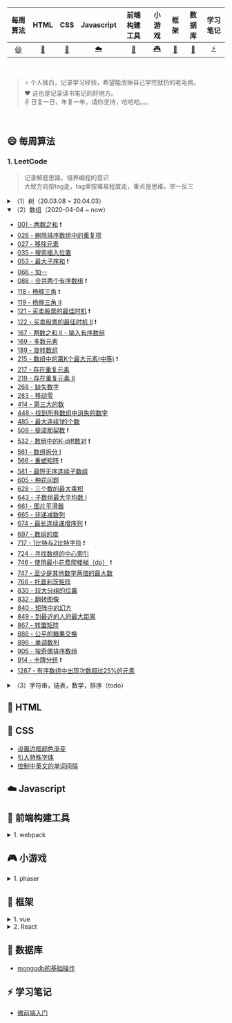 |           每周算法           |         HTML         |                CSS                |          Javascript          |           前端构建工具           |               小游戏               |           框架           |           数据库          |           学习笔记          |
| :------------------: | :-------------------------------: | :--------------------------: | :------------------------------: | :--------------------------------: | :----------------------: | :----------------------: | :----------------------: | :----------------------: |
| [:smile:](#smile-每周算法) | [:memo:](#memo-HTML) | [:floppy_disk:](#floppy_disk-CSS) | [:cloud:](#cloud-Javascript) | [:wrench:](#wrench-前端构建工具) | [:video_game:](#video_game-小游戏) | [:hammer:](#hammer-框架) | [:briefcase:](#briefcase-数据库) | [ :zap: ](#zap-学习笔记) |

<br/>

> ⭐️ 个人独白，记录学习经验，希望能改掉自己学完就扔的老毛病。  
> :heart: 这也是记录读书笔记的好地方。   
> :v: 日复一日，年复一年。请你坚持，哈哈哈。。。  

<br/>

## :smile: 每周算法

### 1. LeetCode

> 记录解题思路，培养编程的意识  
> 大致方向按tag走，tag里按难易程度走，重点是思维，举一反三  

<details>
  <summary>（1）树（20.03.08 ~ 20.04.03）</summary> 

  - [100 - 相同的树](./src/arithmetic/LeetCode/tree/SameTree.md) :heavy_exclamation_mark:
  - [101 - 对称二叉树](./src/arithmetic/LeetCode/tree/SymmetricTree.md) :heavy_exclamation_mark:
  - [104 - 二叉树的最大深度](./src/arithmetic/LeetCode/tree/MaximumDepthBinaryTree.md) :heavy_exclamation_mark:
  - [107 - 二叉树的层次遍历 II](./src/arithmetic/LeetCode/tree/BinaryTreeLevelOrderTraversal.md)
  - [108 - 将有序数组转换为二叉搜索树](./src/arithmetic/LeetCode/tree/ConvertSortedArrayBinarySearchTree.md)
  - [110 - 平衡二叉树](./src/arithmetic/LeetCode/tree/BalancedBinaryTree.md) :heavy_exclamation_mark:
  - [111 - 二叉树的最小深度](./src/arithmetic/LeetCode/tree/MinimumDepthBinaryTree.md)
  - [112 - 路经总和](./src/arithmetic/LeetCode/tree/PathSum.md)
  - [226 - 翻转二叉树](./src/arithmetic/LeetCode/tree/InvertBinaryTree.md)
  - [235 - 二叉搜索树的最近公共祖先](./src/arithmetic/LeetCode/tree/LowestCommonAncestorBinarySearchTree.md)
  - [257 - 二叉树的所有路径](./src/arithmetic/LeetCode/tree/BinaryTreePaths.md)
  - [404 - 左叶子之和](./src/arithmetic/LeetCode/tree/SumLeftLeaves.md)
  - [437 - 路径总和 III](./src/arithmetic/LeetCode/tree/PathSumIII.md)
  - [501 - 二叉搜索树中的众数](./src/arithmetic/LeetCode/tree/FindModeBinarySearchTree.md)
  - [530 - 二叉搜索树的最小绝对差](./src/arithmetic/LeetCode/tree/MinimumAbsoluteDifferenceBST.md)
  - [538 - 把二叉搜索树转换为累加树](./src/arithmetic/LeetCode/tree/ConvertBSTGreaterTree.md)
  - [543 - 二叉树的直径](./src/arithmetic/LeetCode/tree/DiameterBinaryTree.md)
  - [559 - N叉树的最大深度](./src/arithmetic/LeetCode/tree/MaximumDepthN-aryTree.md)
  - [563 - 二叉树的坡度](./src/arithmetic/LeetCode/tree/BinaryTreeTilt.md)
  - [572 - 另一个树的子树](./src/arithmetic/LeetCode/tree/SubtreeAnotherTree.md)
  - [589 - N叉树的前序遍历](./src/arithmetic/LeetCode/tree/N-aryTreePreorderTraversal.md)
  - [590 - N叉树的后序遍历](./src/arithmetic/LeetCode/tree/N-aryTreePostorderTraversal.md)
  - [606 - 根据二叉树创建字符串](./src/arithmetic/LeetCode/tree/ConstructStringBinaryTree.md)
  - [617 - 合并二叉树](./src/arithmetic/LeetCode/tree/MergeTwoBinaryTrees.md)
  - [637 - 二叉树的层平均值](./src/arithmetic/LeetCode/tree/AverageLevelsBinaryTree.md)
  - [653 - 两数之和 IV - 输入 BST](./src/arithmetic/LeetCode/tree/TwoSumIVInputBST.md)
  - [669 - 修剪二叉搜索树](./src/arithmetic/LeetCode/tree/TrimBinarySearchTree.md)
  - [671 - 二叉树中第二小的节点](./src/arithmetic/LeetCode/tree/SecondMinimumNodeBinaryTree.md)
  - [687 - 最长同值路径](./src/arithmetic/LeetCode/tree/LongestUnivaluePath.md)
  - [783 - 二叉搜索树结点最小距离](./src/arithmetic/LeetCode/tree/MinimumDistanceBetweenBSTNodes.md)
  - [872 - 叶子相似的树](./src/arithmetic/LeetCode/tree/LeafSimilarTrees.md)
  - [897 - 递增顺序查找树](./src/arithmetic/LeetCode/tree/IncreasingOrderSearchTree.md)
  - [938 - 二叉搜索树的范围和](./src/arithmetic/LeetCode/tree/RangeSumBST.md)
  - [965 - 单值二叉树](./src/arithmetic/LeetCode/tree/UnivaluedBinaryTree.md)
  - [993 - 二叉树的堂兄弟节点](./src/arithmetic/LeetCode/tree/CousinsBinaryTree.md)
  - [1022 - 从根到叶的二进制数之和](./src/arithmetic/LeetCode/tree/SumRootLeafBinaryNumbers.md)
  - [94 - 二叉树的中序遍历(中等)](./src/arithmetic/LeetCode/tree/BinaryTreeInorderTraversal.md) :heavy_exclamation_mark:
  - [98 - 验证二叉搜索树(中等)](./src/arithmetic/LeetCode/tree/ValidateBinarySearchTree.md) :heavy_exclamation_mark:
  - [102 - 二叉树的层序遍历(中等)](./src/arithmetic/LeetCode/tree/BinaryTreeLevelOrderTraversalI.md) :heavy_exclamation_mark:
  - [105 - 从前序与中序遍历序列构造二叉树(中等)](./src/arithmetic/LeetCode/tree/ConstructBinaryTreefromPreorderInorderTraversal.md) :heavy_exclamation_mark:
  - [106 - 从中序与后序遍历序列构造二叉树(中等)](./src/arithmetic/LeetCode/tree/ConstructBinaryTreefromInorderandPostorderTraversal.md)
  - [144 - 二叉树的前序遍历(中等)](./src/arithmetic/LeetCode/tree/BinaryTreePreorderTraversal.md) :heavy_exclamation_mark:
  - [145 - 二叉树的后序遍历(困难)](./src/arithmetic/LeetCode/tree/BinaryTreePostorderTraversal.md) :heavy_exclamation_mark:
  - [889 - 根据前序和后序遍历构造二叉树(中等)](./src/arithmetic/LeetCode/tree/ConstructBinaryTreefromPreorderPostorderTraversal.md)

</details >

<details open>
  <summary>（2）数组（2020-04-04 ~ now）</summary>

  - [001 - 两数之和](./src/arithmetic/LeetCode/array/twoSum.md) :heavy_exclamation_mark:
  - [026 - 删除排序数组中的重复项](./src/arithmetic/LeetCode/array/RemoveDuplicatesFromSortedArray.md)
  - [027 - 移除元素](./src/arithmetic/LeetCode/array/RemoveElement.md)
  - [035 - 搜索插入位置](./src/arithmetic/LeetCode/array/SearchInsertPosition.md)
  - [053 - 最大子序和](./src/arithmetic/LeetCode/array/MaximumSubarray.md) :heavy_exclamation_mark:
  - [066 - 加一](./src/arithmetic/LeetCode/array/PlusOne.md)
  - [088 - 合并两个有序数组](./src/arithmetic/LeetCode/array/MergeSortedArray.md) :heavy_exclamation_mark:
  - [118 - 杨辉三角](./src/arithmetic/LeetCode/array/Pascal'sTriangle.md) :heavy_exclamation_mark:
  - [119 - 杨辉三角 II](./src/arithmetic/LeetCode/array/Pascal'sTriangleII.md)
  - [121 - 买卖股票的最佳时机](./src/arithmetic/LeetCode/array/BestTimeBuyandSellStock.md) :heavy_exclamation_mark:
  - [122 - 买卖股票的最佳时机 II](./src/arithmetic/LeetCode/array/BestTimetoBuyandSellStockII.md) :heavy_exclamation_mark:
  - [167 - 两数之和 II - 输入有序数组](./src/arithmetic/LeetCode/array/TwoSumIIInputarrayissorted.md)
  - [169 - 多数元素](./src/arithmetic/LeetCode/array/MajorityElement.md)
  - [189 - 旋转数组](./src/arithmetic/LeetCode/array/RotateArray.md)
  - [215 - 数组中的第K个最大元素(中等)](./src/arithmetic/LeetCode/array/KthLargestElementArray.md) :heavy_exclamation_mark:
  - [217 - 存在重复元素](./src/arithmetic/LeetCode/array/ContainsDuplicate.md)
  - [219 - 存在重复元素 II](./src/arithmetic/LeetCode/array/ContainsDuplicateII.md)
  - [268 - 缺失数字](./src/arithmetic/LeetCode/array/MissingNumber.md)
  - [283 - 移动零](./src/arithmetic/LeetCode/array/MoveZeroes.md)
  - [414 - 第三大的数](./src/arithmetic/LeetCode/array/ThirdMaximumNumber.md)
  - [448 - 找到所有数组中消失的数字](./src/arithmetic/LeetCode/array/FindAllNumbersDisappearedArray.md)
  - [485 - 最大连续1的个数](./src/arithmetic/LeetCode/array/MaxConsecutiveOnes.md)
  - [509 - 斐波那契数](./src/arithmetic/LeetCode/array/FibonacciNumber.md) :heavy_exclamation_mark:
  - [532 - 数组中的K-diff数对](./src/arithmetic/LeetCode/array/K-diffPairsArray.md) :heavy_exclamation_mark:
  - [561 - 数组拆分 I](./src/arithmetic/LeetCode/array/ArrayPartitionI.md)
  - [566 - 重塑矩阵](./src/arithmetic/LeetCode/array/ReshapetheMatrix.md) :heavy_exclamation_mark:
  - [581 - 最短无序连续子数组](./src/arithmetic/LeetCode/array/ShortestUnsortedContinuousSubarray.md)
  - [605 - 种花问题](./src/arithmetic/LeetCode/array/CanPlaceFlowers.md)
  - [628 - 三个数的最大乘积](./src/arithmetic/LeetCode/array/MaximumProductofThreeNumbers.md)
  - [643 - 子数组最大平均数 I](./src/arithmetic/LeetCode/array/MaximumAverageSubarrayI.md)
  - [661 - 图片平滑器](./src/arithmetic/LeetCode/array/ImageSmoother.md)
  - [665 - 非递减数列](./src/arithmetic/LeetCode/array/Non-decreasingArray.md)
  - [674 - 最长连续递增序列](./src/arithmetic/LeetCode/array/LongestContinuousIncreasingSubsequence.md) :heavy_exclamation_mark:
  - [697 - 数组的度](./src/arithmetic/LeetCode/array/DegreeofArray.md)
  - [717 - 1比特与2比特字符](./src/arithmetic/LeetCode/array/1bitand2bitCharacters.md) :heavy_exclamation_mark:
  - [724 - 寻找数组的中心索引](./src/arithmetic/LeetCode/array/FindPivotIndex.md)
  - [746 - 使用最小花费爬楼梯（dp）](./src/arithmetic/LeetCode/array/MinCostClimbingStairs.md) :heavy_exclamation_mark:
  - [747 - 至少是其他数字两倍的最大数](./src/arithmetic/LeetCode/array/LargestNumberAtLeastTwiceOthers.md)
  - [766 - 托普利茨矩阵](./src/arithmetic/LeetCode/array/ToeplitzMatrix.md)
  - [830 - 较大分组的位置](./src/arithmetic/LeetCode/array/PositionsLargeGroups.md)
  - [832 - 翻转图像](./src/arithmetic/LeetCode/array/FlippinganImage.md)
  - [840 - 矩阵中的幻方](./src/arithmetic/LeetCode/array/MagicSquaresInGrid.md)
  - [849 - 到最近的人的最大距离](./src/arithmetic/LeetCode/array/MaximizeDistanceClosestPerson.md)
  - [867 - 转置矩阵](./src/arithmetic/LeetCode/array/TransposeMatrix.md)
  - [888 - 公平的糖果交换](./src/arithmetic/LeetCode/array/FairCandySwap.md)
  - [896 - 单调数列](./src/arithmetic/LeetCode/array/MonotonicArray.md)
  - [905 - 按奇偶排序数组](./src/arithmetic/LeetCode/array/SortArrayByParity.md)
  - [914 - 卡牌分组](./src/arithmetic/LeetCode/array/XKindDeckCards.md) :heavy_exclamation_mark:
  - [1287 - 有序数组中出现次数超过25%的元素](./src/arithmetic/LeetCode/array/ElementAppearingMoreThan25%25InSortedArray.md)

</details>

<details>
  <summary>（3）字符串，链表，数学，排序（todo）</summary>

</details>

<!-- <details >
  <summary>2. 简单难度</summary> 

  - [007 - 正数反转](./src/arithmetic/LeetCode/reverseInt.md)
  - [009 - 回文数](./src/arithmetic/LeetCode/isPalindrome.md)
  - [013 - 罗马数字转整数](./src/arithmetic/LeetCode/RomanToInt.md)
  - [014 - 最长公共前缀](./src/arithmetic/LeetCode/longCommonPre.md)
  - [020 - 有效的括号](./src/arithmetic/LeetCode/ValidParentheses.md)
  - [021 - 合并两个有序链表](./src/arithmetic/LeetCode/MergeTwoSortedLists.md)
  - [028 - 实现str()](./src/arithmetic/LeetCode/ImplementStrStr.md)
  - [038 - 外观数列](./src/arithmetic/LeetCode/CountAndSay.md)
  - [058  - 最后一个单词的长度](./src/arithmetic/LeetCode/LengthLastWord.md)
  - [067 - 二进制求和](./src/arithmetic/LeetCode/AddBinary.md)
  - [069 - x 的平方根](./src/arithmetic/LeetCode/Sqrt(x).md)
  - [070 - 爬楼梯](./src/arithmetic/LeetCode/ClimbingStairs.md)
    
</details >

<details >
  <summary>3. Math</summary> 
  
  - [斐波那契数列](./src/arithmetic/math/feibo.md)
  - [水仙花数](./src/arithmetic/math/daffodil.md)
  - [杨辉三角](./src/arithmetic/math/three.md)
  - [找到100以内的质数](./src/arithmetic/math/primeNum.md)
  - [实现九九乘法表](./src/arithmetic/math/nine.md)
    
</details > -->

## :memo: HTML

## :floppy_disk: CSS

- [设置边框颜色渐变](./src/css/dot/border.md#设置边框颜色渐变)
- [引入特殊字体](./src/css/dot/border.md#引入特殊字体)
- [控制中英文的单词间隔](./src/css/dot/border.md#控制中英文的单词间隔)

## :cloud: Javascript

## :wrench: 前端构建工具

<details >
  <summary>1. webpack</summary> 
  
  - 从零搭建webpack配置系列
    - [从零搭建webpack配置 - ES6](./src/builds-tools/webpack/es6)
    - [从零搭建webpack配置 - 配置html模板](./src/builds-tools/webpack/html-webpack-plugin)
    - [从零搭建webpack配置 - devserver](./src/builds-tools/webpack/devserver)
    - [从零搭建webpack配置 - 引用css](./src/builds-tools/webpack/css)
    - [从零搭建webpack配置 - 引用图片](./src/builds-tools/webpack/image)
    - [从零搭建webpack配置 - 代码分割](./src/builds-tools/webpack/codeSplit)

  - 配置
    - [resolve解析](./src/builds-tools/webpack/webpack-config/resolve.md)

  - plugin
    - [打包前清空dist目录 -- clean-webpack-plugin](./src/builds-tools/webpack/plugin/cleanWebpack.md#安利插件----clean-webpack-plugin)
  - 知识小点
    - [使用 Prettier格式化代码](./src/builds-tools/dot#使用-prettier格式化代码)
  
</details>


## :video_game: 小游戏

<details >
  <summary>1. phaser</summary> 
  
  - [webpack + phaser-ce@2.11.0](./src/h5-game/phaser/webpack+phaser-ce)
  - [Phaser中的事件机制](./src/h5-game/phaser/event)
  - [基于Phaser的加载进度条实现](./src/h5-game/phaser/loading)
  - [使用对象池模式优化游戏性能](./src/h5-game/phaser/object-mode)
  - [基于phaser的滚动排行榜](./src/h5-game/phaser/ranking-list)
  - [基于phaser的天降火鸡demo](./src/h5-game/phaser/turkey)
 
</details>

## :hammer: 框架

<details >
  <summary>1. vue</summary> 
  
  - vue基础
    - [简单的弹窗组件实现](./src/vue/vue/component.md)
    - [图片预加载](./src/vue/preload-image)
    - [vue移动端适配方案--vw](./src/vue/dot/mobile.md)
    - [基础组件的自动化全局注册](./src/vue/vue-component)
    - [全局过滤器注册](./src/vue/dot/filter.md)
    - [实现防抖/节流HOC](./src/vue/dot/throttle.md)
    - [实现弹出窗popover](./src/vue/dot/popover.md)

  - vuex
    - [vuex的基本项目结构](./src/vue/vuex)
    - [vuex-pathify的基本项目结构](./src/vue/vuex-pathify)

  - vue-cli
    - [通过环境变量设置publicPath](./src/vue/vue-cli/publicPath.md)
    - [更多vue-cli3配置参考 - vue-cli3-config-reference](https://github.com/chenweihuan/vue-cli3-config-reference)

  - vue-router
    - [vue-router的使用方法](./src/vue/vue-router)

  - 知识小点
    - [给 router-link 绑定事件](./src/vue/dot/README.md#给router-link绑定事件)
    - [监听route的变化](./src/vue/dot/README.md#监听route的变化)
    - [在火狐浏览器中，disabled的input元素不会执行父组件的click事件](./src/vue/dot/README.md#disabled的input元素不会执行父组件的click事件)
  
</details >
  
<details >
  <summary>2. React</summary> 
  
  - react-redux
    - [如何安装Redux-DevTools](./src/React/Redux-DevTools.md)
    - [react-redux的使用和基本项目机构](./src/React/react-redux)
    
</details >

## :briefcase: 数据库

- [mongodb的基础操作](./src/data-base/mongodb)

## :zap: 学习笔记

- [微前端入门](./src/learn-note/micro-frontend.md)
